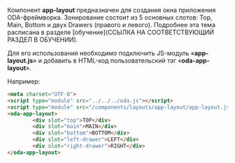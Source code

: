Компонент **app-layout** предназначен для создания окна приложения ODA-фреймворка. Зонирование состоит из 5 основных слотов: Top, Main, Bottom и двух Drawers (правого и левого). Подробнее эта тема расписана в разделе [обучение](ССЫЛКА НА СООТВЕТСТВУЮЩИЙ РАЗДЕЛ В ОБУЧЕНИИ).

Для его использования необходимо подключить JS-модуль «**app-layout.js**» и добавить в HTML-код пользовательский тэг «**oda-app-layout**».

Например:

```html _run_line_edit_[demo.html]_h=300_
<meta charset="UTF-8">
<script type="module" src="../../../oda.js"></script>
<script type="module" src="/components/layouts/app-layout/app-layout.js"></script>
<oda-app-layout>
        <div slot="top">TOP</div>
        <div slot="main">MAIN</div>
        <div slot="bottom">BOTTOM</div>
        <div slot="left-drawer">LEFT</div>
        <div slot="right-drawer">RIGHT</div>
</oda-app-layout>
```
